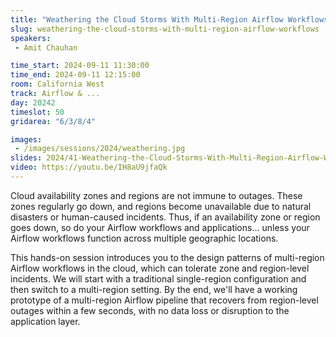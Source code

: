 ```yaml
---
title: "Weathering the Cloud Storms With Multi-Region Airflow Workflows"
slug: weathering-the-cloud-storms-with-multi-region-airflow-workflows
speakers:
 - Amit Chauhan

time_start: 2024-09-11 11:30:00
time_end: 2024-09-11 12:15:00
room: California West
track: Airflow & ...
day: 20242
timeslot: 50
gridarea: "6/3/8/4"

images: 
 - /images/sessions/2024/weathering.jpg
slides: 2024/41-Weathering-the-Cloud-Storms-With-Multi-Region-Airflow-Workflows.pdf
video: https://youtu.be/IH8aU9jfaQk
---
```


Cloud availability zones and regions are not immune to outages. These zones regularly go down, and regions become unavailable due to natural disasters or human-caused incidents. Thus, if an availability zone or region goes down, so do your Airflow workflows and applications… unless your Airflow workflows function across multiple geographic locations.
 
 
 
 This hands-on session introduces you to the design patterns of multi-region Airflow workflows in the cloud, which can tolerate zone and region-level incidents. We will start with a traditional single-region configuration and then switch to a multi-region setting. By the end, we'll have a working prototype of a multi-region Airflow pipeline that recovers from region-level outages within a few seconds, with no data loss or disruption to the application layer.